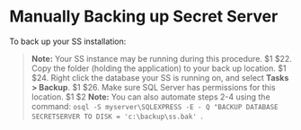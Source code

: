[title]: # (Manual Backups)
[tags]: # (Manual Backups)
[priority]: # (1000)

# Manually Backing up Secret Server

To back up your SS installation:

> **Note:** Your SS instance may be running during this procedure. 
$1
$22.  Copy the  folder (holding the application) to your back up location. 
$1
$24.  Right click the database your SS is running on, and select **Tasks \> Backup**. 
$1
$26.  Make sure SQL Server has permissions for this location. 
$1
$2
> **Note:** You can also automate steps 2-4 using the command: `osql -S myserver\SQLEXPRESS -E - Q "BACKUP DATABASE SECRETSERVER TO DISK = 'c:\backup\ss.bak' `.

